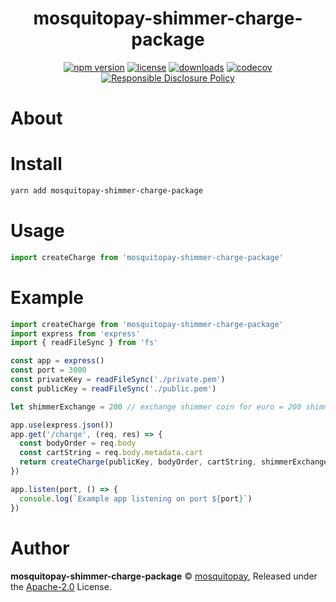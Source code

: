 
<p align="center"><h1 align="center">
  mosquitopay-shimmer-charge-package
</h1>

<p align="center">
  
</p>

<p align="center">
  <a href="https://www.npmjs.org/package/mosquitopay-shimmer-charge-package"><img src="https://badgen.net/npm/v/mosquitopay-shimmer-charge-package" alt="npm version"/></a>
  <a href="https://www.npmjs.org/package/mosquitopay-shimmer-charge-package"><img src="https://badgen.net/npm/license/mosquitopay-shimmer-charge-package" alt="license"/></a>
  <a href="https://www.npmjs.org/package/mosquitopay-shimmer-charge-package"><img src="https://badgen.net/npm/dt/mosquitopay-shimmer-charge-package" alt="downloads"/></a>
  <!-- <a href="https://github.com/mosquitopay/mosquitopay-shimmer-charge-package/actions?workflow=CI"><img src="https://github.com/mosquitopay/mosquitopay-shimmer-charge-package/workflows/CI/badge.svg" alt="build"/></a> -->
  <a href="https://codecov.io/gh/mosquitopay/mosquitopay-shimmer-charge-package"><img src="https://badgen.net/codecov/c/github/mosquitopay/mosquitopay-shimmer-charge-package" alt="codecov"/></a>
  <!-- <a href="https://snyk.io/test/github/mosquitopay/mosquitopay-shimmer-charge-package"><img src="https://snyk.io/test/github/mosquitopay/mosquitopay-shimmer-charge-package/badge.svg" alt="Known Vulnerabilities"/></a> -->
  <a href="./SECURITY.md"><img src="https://img.shields.io/badge/Security-Responsible%20Disclosure-yellow.svg" alt="Responsible Disclosure Policy" /></a>
</p>

# About



# Install

```bash
yarn add mosquitopay-shimmer-charge-package
```

# Usage

```js
import createCharge from 'mosquitopay-shimmer-charge-package'
```

# Example

<!-- TODO -->
```js
import createCharge from 'mosquitopay-shimmer-charge-package'
import express from 'express'
import { readFileSync } from 'fs'

const app = express()
const port = 3000
const privateKey = readFileSync('./private.pem')
const publicKey = readFileSync('./public.pem')

let shimmerExchange = 200 // exchange shimmer coin for euro = 200 shimmer/euro

app.use(express.json())
app.get('/charge', (req, res) => {
  const bodyOrder = req.body
  const cartString = req.body.metadata.cart
  return createCharge(publicKey, bodyOrder, cartString, shimmerExchange)
})

app.listen(port, () => {
  console.log(`Example app listening on port ${port}`)
})

```

# Author

**mosquitopay-shimmer-charge-package** © [mosquitopay](https://github.com/mosquitopay), Released under the [Apache-2.0](./LICENSE) License.

